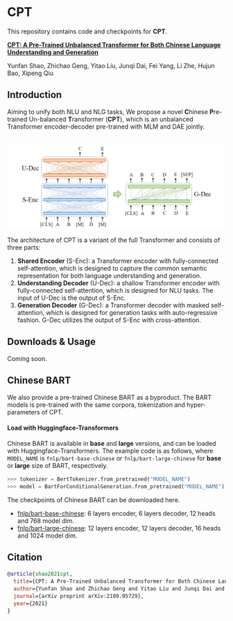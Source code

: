 # CPT

This repository contains code and checkpoints for **CPT**.

[**CPT: A Pre-Trained Unbalanced Transformer for Both Chinese Language Understanding and Generation**](https://arxiv.org/pdf/2109.05729.pdf)

Yunfan Shao, Zhichao Geng, Yitao Liu, Junqi Dai, Fei Yang, Li Zhe, Hujun Bao, Xipeng Qiu

## Introduction

Aiming to unify both NLU and NLG tasks, We propose a novel **C**hinese **P**re-trained Un-balanced **T**ransformer (**CPT**), which is an unbalanced Transformer encoder-decoder pre-trained with MLM and DAE jointly.

<p align="center">
	<br>
 	<img src="./misc\cpt-architecture-v1.png" width = "700" align=center />
	<br>
</p>

The architecture of CPT is a variant of the full Transformer and consists of three parts:

1. **Shared Encoder** (S-Enc): a Transformer encoder with fully-connected self-attention, which is designed to capture the common semantic representation for both language understanding and generation.
2. **Understanding Decoder** (U-Dec): a shallow Transformer encoder with fully-connected self-attention, which is designed for NLU tasks. The input of U-Dec is the output of S-Enc.
3. **Generation Decoder** (G-Dec): a Transformer decoder with masked self-attention, which is designed for generation tasks with auto-regressive fashion. G-Dec utilizes the output of S-Enc with cross-attention.

## Downloads & Usage

Coming soon.

## Chinese BART

We also provide a pre-trained Chinese BART as a byproduct. The BART models is pre-trained with the same corpora, tokenization and hyper-parameters of CPT.

#### Load with Huggingface-Transformers

Chinese BART is available in **base** and **large** versions, and can be loaded with Huggingface-Transformers. The example code is as follows, where `MODEL_NAME` is `fnlp/bart-base-chinese` or `fnlp/bart-large-chinese` for **base** or **large** size of BART, respectively.

```python
>>> tokenizer = BertTokenizer.from_pretrained("MODEL_NAME")
>>> model = BartForConditionalGeneration.from_pretrained("MODEL_NAME")
```

The checkpoints of Chinese BART can be downloaded here. 

- [fnlp/bart-base-chinese](https://huggingface.co/fnlp/bart-base-chinese): 6 layers encoder, 6 layers decoder, 12 heads and 768 model dim.
- [fnlp/bart-large-chinese](https://huggingface.co/fnlp/bart-large-chinese): 12 layers encoder, 12 layers decoder, 16 heads and 1024 model dim.



## Citation

```bibtex
@article{shao2021cpt,
  title={CPT: A Pre-Trained Unbalanced Transformer for Both Chinese Language Understanding and Generation}, 
  author={Yunfan Shao and Zhichao Geng and Yitao Liu and Junqi Dai and Fei Yang and Li Zhe and Hujun Bao and Xipeng Qiu},
  journal={arXiv preprint arXiv:2109.05729},
  year={2021}
}
```

